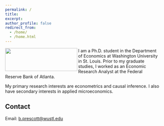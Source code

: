 ```yaml
---
permalink: /
title: 
excerpt:
author_profile: false
redirect_from: 
  - /home/
  - /home.html
---
```

<img align="left" src="{{ site.url }}{{ site.baseurl }}/images/wustl-profile-picture.png" alt="" height= "75" width="235" style="float:left;"/>

<p padding = 2em>
I am a Ph.D. student in the Department of Economics at Washington University in St. Louis. Prior to my graduate studies, I worked as an Economic Research Analyst at the Federal Reserve Bank of Atlanta.

My primary research interests are econometrics and causal inference. I also have secondary interests in applied microeconomics.
</p>

## Contact
Email: [b.prescott@wustl.edu](mailto::b.prescott@wustl.edu)